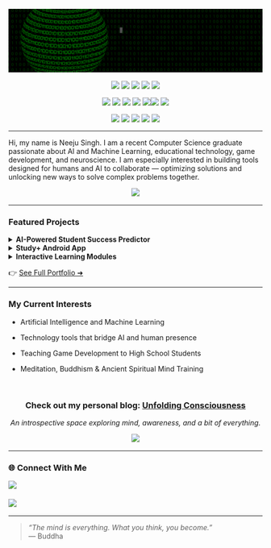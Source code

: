 
<p align="center">
  <img src="final.gif" alt="Welcome GIF">
</p>

<p align="center">
  <img src="https://img.shields.io/badge/Python-blue?style=for-the-badge&logo=python&logoColor=white"/> <img src="https://img.shields.io/badge/Scikit--learn-F7931E?style=for-the badge&logo=scikit-learn&logoColor=white"/> <img src="https://img.shields.io/badge/TensorFlow-FF6F00?style=for-the-badge&logo=tensorflow&logoColor=white"/> <img src="https://img.shields.io/badge/PyTorch-EE4C2C?style=for-the-badge&logo=pytorch&logoColor=white"/> <img src="https://img.shields.io/badge/FastAPI-005571?style=for-the-badge&logo=fastapi&logoColor=white"/> 
</p>

<p align="center"> 
  <img src="https://img.shields.io/badge/Numpy-013243?style=for-the-badge&logo=numpy&logoColor=white"/> <img src="https://img.shields.io/badge/SciPy-8CAAE6?style=for-the-badge&logo=scipy&logoColor=white"/> <img src="https://img.shields.io/badge/Pandas-150458?style=for-the-badge&logo=pandas&logoColor=white"/> <img src="https://img.shields.io/badge/Matplotlib-11557C?style=for-the-badge&logo=matplotlib&logoColor=white"/>   <img src="https://img.shields.io/badge/Seaborn-0D3D56?style=for-the-badge&logoColor=white"/><img src="https://img.shields.io/badge/Plotly-3F4F75?style=for-the-badge&logo=plotly&logoColor=white"/> <img src="https://img.shields.io/badge/Tableau-E97627?style=for-the-badge&logo=tableau&logoColor=white"/> 
</p>

<p align="center">
  <img src="https://img.shields.io/badge/Git-F05032?style=for-the-badge&logo=git&logoColor=white"/> <img src="https://img.shields.io/badge/React_Native-20232A?style=for-the-badge&logo=react&logoColor=61DAFB"/> <img src="https://img.shields.io/badge/Firebase-FFCA28?style=for-the-badge&logo=firebase&logoColor=black"/> <img src="https://img.shields.io/badge/Streamlit-FF4B4B?style=for-the-badge&logo=streamlit&logoColor=white"/> <img src="https://img.shields.io/badge/Java-007396?style=for-the-badge&logo=java&logoColor=white"/>
</p>


---

Hi, my name is Neeju Singh. I am a recent Computer Science graduate passionate about AI and Machine Learning, educational technology, game development, and neuroscience. I am especially interested in building tools designed for humans and AI to collaborate — optimizing solutions and unlocking new ways to solve complex problems together.

<p align="center"> <a href="https://neejusingh.github.io/portfolio.html" target="_blank"> <img src="https://img.shields.io/badge/📁 Portfolio-View_My_Work-9cf?style=for-the-badge"/> </a> </p>

---

### Featured Projects

<details>
<summary><b>AI-Powered Student Success Predictor</b></summary>
A machine learning tool to predict student outcomes and support personalized learning.
<br><br>
🔗 [GitHub Repository](https://github.com/NEEJUSINGH/student-success-predictor) · 📊 Python, Scikit-learn, Streamlit
</details>

<details>
<summary><b>Study+ Android App</b></summary>
An app that helps students stay focused by locking distractions and providing parental/teacher dashboards.
<br><br>
🔗 [GitHub Repository](https://github.com/NEEJUSINGH/study-plus-app) · 🤖 Java, Firebase, Android Studio
</details>

<details>
<summary><b>Interactive Learning Modules</b></summary>
Beginner-friendly coding modules for high school students, including game development and web apps.
<br><br>
🔗 [View Project](https://github.com/NEEJUSINGH/space-invader-module) · 🕹️ Pygame, GitHub Pages
</details>

👉 [See Full Portfolio ➜](https://neejusingh.github.io/portfolio.html)

---

### My Current Interests

- Artificial Intelligence and Machine Learning

- Technology tools that bridge AI and human presence

- Teaching Game Development to High School Students

- Meditation, Buddhism & Ancient Spiritual Mind Training

<br> <h3 align="center"> Check out my personal blog: <a href="https://neejusingh.github.io/blog/" target="_blank"><strong>Unfolding Consciousness</strong></a> </h3> <p align="center"> <em>An introspective space exploring mind, awareness, and a bit of everything.</em> </p> <p align="center"> <a href="https://neejusingh.github.io/blog/" target="_blank"> <img src="https://img.shields.io/badge/Visit_Blog-Click_Here-blueviolet?style=for-the-badge"/> </a> </p>

---  

### 🌐 Connect With Me

  <a href="mailto:neejusingh977@gmail.com" target="_blank">
    <img src="https://img.shields.io/badge/📩 Email-Contact_Me-success?style=for-the-badge"/>
  </a><br><br>
  
  <a href="https://www.linkedin.com/in/neejusingh/" target="_blank">
    <img src="https://img.shields.io/badge/🔗 LinkedIn-View_Profile-0A66C2?style=for-the-badge&logo=linkedin&logoColor=white"/>
  </a>
</p>

---

<blockquote>
  <p><em>“The mind is everything. What you think, you become.”</em><br>
  — Buddha</p>
</blockquote>
